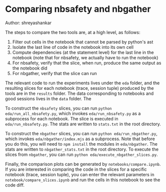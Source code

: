 # Comparing nbsafety and nbgather

Author: shreyashankar

The steps to compare the two tools are, at a high level, as follows:

1. Filter out cells in the notebook that cannot be parsed by python's ast
2. Isolate the last line of code in the notebook into its own cell
3. Compute dependencies (at the statement level) for the last line in the notebook (note that for nbsafety, we actually have to run the notebook)
4. For nbsafety, verify that the slice, when run, produce the same output as the notebook did
5. For nbgather, verify that the slice can run

The relevant code to run the experiments lives under the `eda` folder, and the resulting slices for each notebook (trace, session tuple) produced by the tools are in the `results` folder. The data corresponding to notebooks and good sessions lives in the `data` folder. The 

To construct the `nbsafety` slices, you can run `python eda/run_all_nbsafety.py`, which invokes `eda/run_nbsafety.py` as a subprocess for each notebook. The slice is executed in `eda/run_nbsafety.py`. The stats are written to `stats.txt` in the root directory.

To construct the `nbgather` slices, you can run `python eda/run_nbgather.py`, which invokes `eda/nbgather/index.mjs` as a subprocess. Note that before you do this, you will need to `npm install` the modules in `eda/nbgather`. The stats are written to `nbgather_stats.txt` in the root directory. To execute the slices from `nbgather`, you can run `python eda/execute_nbgather_slices.py`.

Finally, the comparison plots can be generated by `notebooks/compare.ipynb`. If you are interested in comparing the code in the slices for a specific notebook (trace, session tuple), you can enter the relevant parameters in `notebook/compare_slices.ipynb` and run the cells in this notebook to see the code diff.


